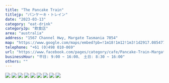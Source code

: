 ```yaml
---
title: "The Pancake Train"
titlejp: "パンケーキ・トレイン"
date: "2023-03-13"
category: "eat-drink"
categoryJp: "飲食店"
area: "australia"
address: "1567 Channel Hwy, Margate Tasmania 7054"
map: "https://www.google.com/maps/embed?pb=!1m18!1m12!1m3!1d2917.085477403107!2d147.2675820753262!3d-43.018587971139354!2m3!1f0!2f0!3f0!3m2!1i1024!2i768!4f13.1!3m3!1m2!1s0xaa6dd6de272526bf%3A0x9b9464014575f36e!2sThe%20Pancake%20Train%20Restaurant!5e0!3m2!1sja!2sjp!4v1686285976990!5m2!1sja!2sjp"
telephone: "+61 (0)498 010-069"
url: "https://www.facebook.com/pages/category/cafe/Pancake-Train-Margate-109920574997901/"
businessHour: "平日: 9:00 ~ 16:00、　土日: 8:30 ~ 16:00"
others: ""
---
```


![](../images/posts/14/1.webp)
![](../images/posts/14/2.webp)
![](../images/posts/14/3.webp)
![](../images/posts/14/4.webp)
![](../images/posts/14/5.webp)
![](../images/posts/14/6.webp)
![](../images/posts/14/7.webp)
![](../images/posts/14/8.webp)
![](../images/posts/14/9.webp)

